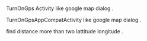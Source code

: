 # 
TurnOnGps Activity like google map dialog .

TurnOnGpsAppCompatActivity like google map dialog .

find distance more than two lattitude longitude .
